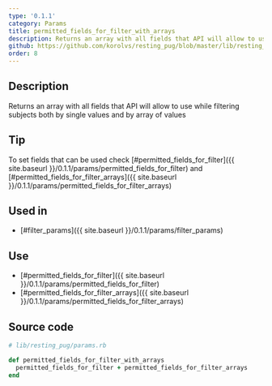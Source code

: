```yaml
---
type: '0.1.1'
category: Params
title: permitted_fields_for_filter_with_arrays
description: Returns an array with all fields that API will allow to use while filtering subjects both by single values and by array of values
github: https://github.com/korolvs/resting_pug/blob/master/lib/resting_pug/params.rb#L156
order: 8
---
```


## Description
Returns an array with all fields that API will allow to use while filtering subjects both by single values and by array of values

## Tip
To set fields that can be used check [#permitted_fields_for_filter]({{ site.baseurl }}/0.1.1/params/permitted_fields_for_filter) and [#permitted_fields_for_filter_arrays]({{ site.baseurl }}/0.1.1/params/permitted_fields_for_filter_arrays)

## Used in
- [#filter_params]({{ site.baseurl }}/0.1.1/params/filter_params)

## Use
- [#permitted_fields_for_filter]({{ site.baseurl }}/0.1.1/params/permitted_fields_for_filter)
- [#permitted_fields_for_filter_arrays]({{ site.baseurl }}/0.1.1/params/permitted_fields_for_filter_arrays)

## Source code
```ruby
# lib/resting_pug/params.rb

def permitted_fields_for_filter_with_arrays
  permitted_fields_for_filter + permitted_fields_for_filter_arrays
end
```



